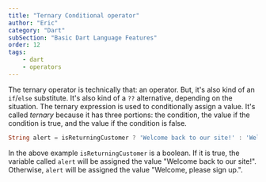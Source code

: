 ```yaml
---
title: "Ternary Conditional operator"
author: "Eric"
category: "Dart"
subSection: "Basic Dart Language Features"
order: 12
tags:
    - dart
    - operators
---
```


The ternary operator is technically that: an operator. But, it's also kind of an `if`/`else` substitute. It's also kind of a `??` alternative, depending on the situation. The ternary expression is used to conditionally assign a value. It's called _ternary_ because it has three portions: the condition, the value if the condition is true, and the value if the condition is false.

```dart
String alert = isReturningCustomer ? 'Welcome back to our site!' : 'Welcome, please sign up.';
```

In the above example `isReturningCustomer` is a boolean. If it is true, the variable called `alert` will be assigned the value "Welcome back to our site!". Otherwise, `alert` will be assigned the value "Welcome, please sign up.".  
